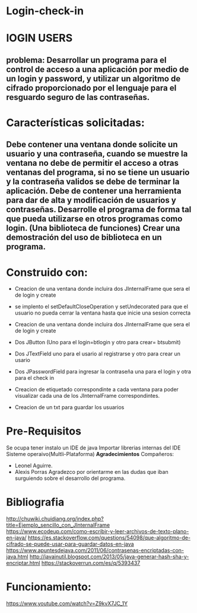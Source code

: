 # Login-check-in
# lOGIN USERS
problema:
Desarrollar un programa para el control de acceso a una aplicación por medio de un
login y password, y utilizar un algoritmo de cifrado proporcionado por el lenguaje para el
resguardo seguro de las contraseñas.
----------------------------------------------------------------------------------------------------
# Características solicitadas:
Debe contener una ventana donde solicite un usuario y una contraseña, 
cuando se muestre la ventana no debe de permitir el acceso a otras ventanas del programa,
si no se tiene un usuario y la contraseña validos se debe de terminar la aplicación.
Debe de contener una herramienta para dar de alta y modificación de usuarios y contraseñas.
Desarrolle el programa de forma tal que pueda utilizarse en otros programas como login. 
(Una biblioteca de funciones) Crear una demostración del uso de biblioteca en un programa.
----------------------------------------------------------------------------------------------------

# Construido con:
- Creacion de una ventana donde incluira dos JInternalFrame que sera el de login y create

- se implento el setDefaultCloseOperation y setUndecorated para que el usuario no pueda cerrar la ventana hasta que inicie una sesion correcta

- Creacion de una ventana donde incluira dos JInternalFrame que sera el de login y create

- Dos JButton (Uno para el login=btlogin y otro para crear=  btsubmit)

- Dos JTextField uno para el usario al registrarse y otro para crear un usario

- Dos JPasswordField para ingresar la contraseña una para el login y otra para el check in

- Creacion de etiquetado correspondinte a cada ventana para poder visualizar cada una de los JInternalFrame correspondintes. 

- Creacion de un txt para guardar los usuarios

# Pre-Requisitos
Se ocupa tener instalo un IDE de java
Importar librerias internas del IDE
Sisteme operaivo(Multli-Plataforma)
**Agradecimientos**
Compañeros:
- Leonel Aguirre.
- Alexis Porras 
Agradezco por orientarme en las dudas que iban surguiendo sobre el desarrollo del programa.

# Bibliografia
http://chuwiki.chuidiang.org/index.php?title=Ejemplo_sencillo_con_JInternalFrame
https://www.ecodeup.com/como-escribir-y-leer-archivos-de-texto-plano-en-java/
https://es.stackoverflow.com/questions/54098/que-algoritmo-de-cifrado-se-puede-usar-para-guardar-datos-en-java
https://www.apuntesdejava.com/2011/06/contrasenas-encriptadas-con-java.html
http://javainutil.blogspot.com/2013/05/java-generar-hash-sha-y-encriptar.html
https://stackoverrun.com/es/q/5393437

# Funcionamiento:
https://www.youtube.com/watch?v=Z9kvX7JC_1Y
